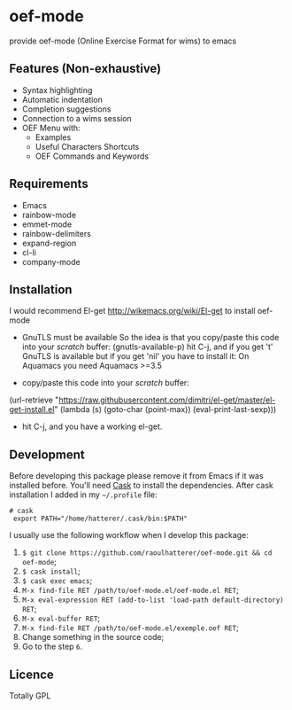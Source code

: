 

oef-mode
========

provide oef-mode (Online Exercise Format for wims) to emacs  

Features (Non-exhaustive)
-------------------------

* Syntax highlighting 
* Automatic indentation
* Completion suggestions
* Connection to a wims session
* OEF Menu with:
    - Examples
    - Useful Characters Shortcuts
    - OEF Commands and Keywords
 
Requirements
------------

- Emacs
- rainbow-mode
- emmet-mode
- rainbow-delimiters
- expand-region
- cl-li
- company-mode

Installation
------------

I would recommend El-get http://wikemacs.org/wiki/El-get to install oef-mode

 - GnuTLS must be available
So the idea is that you copy/paste this code into your *scratch* buffer:
(gnutls-available-p)
hit C-j, and if you get 't' GnuTLS is available but if you get 'nil'  you have to install it:
On Aquamacs you need Aquamacs >=3.5

 - copy/paste this code into your *scratch* buffer: 

(url-retrieve
 "https://raw.githubusercontent.com/dimitri/el-get/master/el-get-install.el"
 (lambda (s)
   (goto-char (point-max))
   (eval-print-last-sexp)))

 - hit C-j, and you have a working el-get.




Development
-----------

Before developing this package please remove it from Emacs if it was
installed before. You'll need [Cask][cask] to install the dependencies.
After cask installation I added in my `~/.profile` file:
```
# cask
 export PATH="/home/hatterer/.cask/bin:$PATH"
```

I usually use the following workflow when I develop this package:

1. `$ git clone https://github.com/raoulhatterer/oef-mode.git && cd oef-mode`;
2. `$ cask install`;
3. `$ cask exec emacs`;
4. `M-x find-file RET /path/to/oef-mode.el/oef-mode.el RET`;
5. `M-x eval-expression RET (add-to-list 'load-path default-directory) RET`;
6. `M-x eval-buffer RET`;
7. `M-x find-file RET /path/to/oef-mode.el/exemple.oef RET`;
8. Change something in the source code;
9. Go to the step `6`.

Licence
-------

Totally GPL




[cask]: http://cask.readthedocs.org/en/latest/
